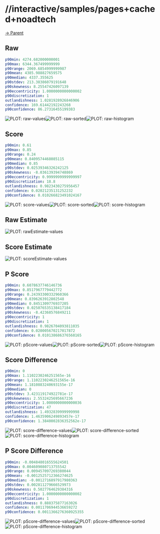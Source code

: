 
# //interactive/samples/pages+cached+noadtech

[→ Parent](../..)


## Raw


```yaml
p90min: 4274.682000000001
p90max: 6344.367499999999
p90range: 2069.6854999999987
p90mean: 4385.988827659575
p90median: 4337.355625
p90stdev: 213.38386079191648
p90skewness: 8.25547426097139
p90eccentricity: 1.0000000000000002
p90discretization: 1
outlandishness: 1.0281928926846906
confidence: 169.61442192243268
p90confidence: 86.27316455199383

```

![PLOT: raw-values](./raw/values.svg)![PLOT: raw-sorted](./raw/sorted.svg)![PLOT: raw-histogram](./raw/histogram.svg)
## Score


```yaml
p90min: 0.61
p90max: 0.85
p90range: 0.24
p90mean: 0.8409574468085115
p90median: 0.85
p90stdev: 0.02539346326242125
p90skewness: -8.036139394748869
p90eccentricity: 0.9999999999999997
p90discretization: 18.8
outlandishness: 0.9823430275956457
confidence: 0.02021235131252232
p90confidence: 0.010266823491024167

```

![PLOT: score-values](./score/values.svg)![PLOT: score-sorted](./score/sorted.svg)![PLOT: score-histogram](./score/histogram.svg)
## Raw Estimate

![PLOT: rawEstimate-values](./rawEstimate/values.svg)
## Score Estimate

![PLOT: scoreEstimate-values](./scoreEstimate/values.svg)
## P Score


```yaml
p90min: 0.6078637746146736
p90max: 0.8517967779442772
p90range: 0.24393300332960366
p90mean: 0.8396263912802548
p90median: 0.8451309776937205
p90stdev: 0.025076535138417184
p90skewness: -8.42368576849211
p90eccentricity: 1
p90discretization: 1
outlandishness: 0.9826704093811035
confidence: 0.020005670217017872
p90confidence: 0.010138686376568165

```

![PLOT: pScore-values](./pScore/values.svg)![PLOT: pScore-sorted](./pScore/sorted.svg)![PLOT: pScore-histogram](./pScore/histogram.svg)
## Score Difference


```yaml
p90min: 0
p90max: 1.1102230246251565e-16
p90range: 1.1102230246251565e-16
p90mean: 1.1810883240693155e-17
p90median: 0
p90stdev: 3.423119174922781e-17
p90skewness: 2.5532425695667236
p90eccentricity: 1.0000000000000036
p90discretization: 47
outlandishness: 1.4932839999999998
confidence: 1.4635906249893457e-17
p90confidence: 1.3840002836352562e-17

```

![PLOT: score-difference-values](./score-difference/values.svg)![PLOT: score-difference-sorted](./score-difference/sorted.svg)![PLOT: score-difference-histogram](./score-difference/histogram.svg)
## P Score Difference


```yaml
p90min: -0.004848016555624501
p90max: 0.004609080713755542
p90range: 0.009457097269380044
p90mean: -0.0012525712366274625
p90median: -0.0012716897917980363
p90stdev: 0.002811279666529973
p90skewness: 0.5027764629384316
p90eccentricity: 1.0000000000000002
p90discretization: 1
outlandishness: 0.888375877163026
confidence: 0.0011706944536659272
p90confidence: 0.0011366276360925355

```

![PLOT: pScore-difference-values](./pScore-difference/values.svg)![PLOT: pScore-difference-sorted](./pScore-difference/sorted.svg)![PLOT: pScore-difference-histogram](./pScore-difference/histogram.svg)